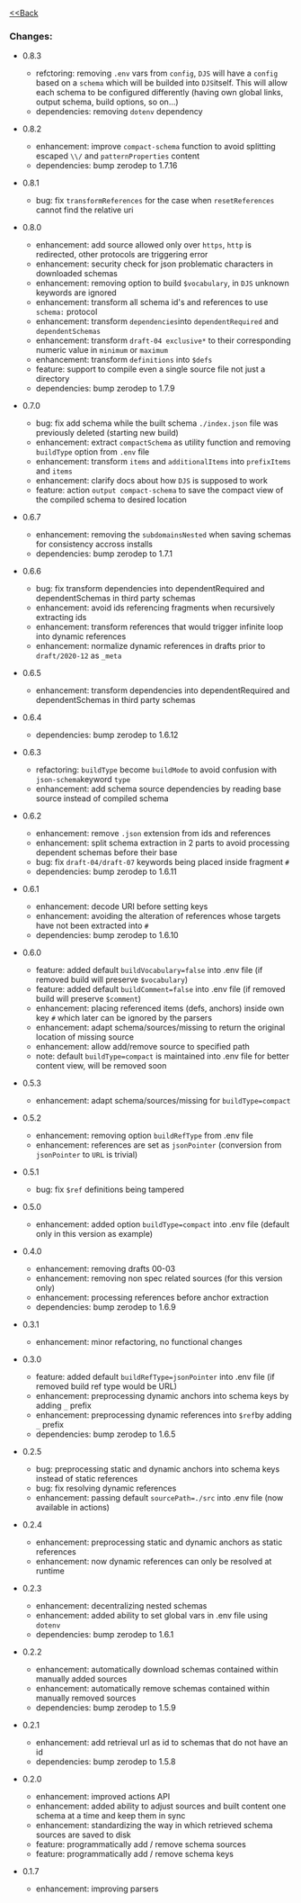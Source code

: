 [<<Back](readme.md)

### Changes:

- 0.8.3
    - refctoring: removing `.env` vars from `config`, `DJS` will have a `config` based on a `schema` which will be builded into `DJS`itself. This will allow each schema to be configured differently (having own global links, output schema, build options, so on...)
    - dependencies: removing `dotenv` dependency

- 0.8.2
    - enhancement: improve `compact-schema` function to avoid splitting escaped `\\/` and `patternProperties` content
    - dependencies: bump zerodep to 1.7.16

- 0.8.1
    - bug: fix `transformReferences` for the case when `resetReferences` cannot find the relative uri

- 0.8.0
    - enhancement: add source allowed only over `https`, `http` is redirected, other protocols are triggering error
    - enhancement: security check for json problematic characters in downloaded schemas
    - enhancement: removing option to build `$vocabulary`, in `DJS` unknown keywords are ignored
    - enhancement: transform all schema id's and references to use `schema:` protocol
    - enhancement: transform `dependencies`into `dependentRequired` and `dependentSchemas`
    - enhancement: transform `draft-04 exclusive*` to their corresponding numeric value in `minimum` or `maximum`
    - enhancement: transform `definitions` into `$defs`
    - feature: support to compile even a single source file not just a directory
    - dependencies: bump zerodep to 1.7.9

- 0.7.0
    - bug: fix add schema while the built schema `./index.json` file was previously deleted (starting new build)
    - enhancement: extract `compactSchema` as utility function and removing `buildType` option from `.env` file
    - enhancement: transform `items` and `additionalItems` into `prefixItems` and `items`
    - enhancement: clarify docs about how `DJS` is supposed to work
    - feature: action `output compact-schema` to save the compact view of the compiled schema to desired location

- 0.6.7
    - enhancement: removing the `subdomainsNested` when saving schemas for consistency accross installs
    - dependencies: bump zerodep to 1.7.1

- 0.6.6
    - bug: fix transform dependencies into dependentRequired and dependentSchemas in third party schemas
    - enhancement: avoid ids referencing fragments when recursively extracting ids
    - enhancement: transform references that would trigger infinite loop into dynamic references
    - enhancement: normalize dynamic references in drafts prior to `draft/2020-12` as `_meta`

- 0.6.5
    - enhancement: transform dependencies into dependentRequired and dependentSchemas in third party schemas

- 0.6.4
    - dependencies: bump zerodep to 1.6.12

- 0.6.3
    - refactoring: `buildType` become `buildMode` to avoid confusion with `json-schema`keyword `type`
    - enhancement: add schema source dependencies by reading base source instead of compiled schema

- 0.6.2
    - enhancement: remove `.json` extension from ids and references
    - enhancement: split schema extraction in 2 parts to avoid processing dependent schemas before their base
    - bug: fix `draft-04/draft-07` keywords being placed inside fragment `#`
    - dependencies: bump zerodep to 1.6.11

- 0.6.1
    - enhancement: decode URI before setting keys
    - enhancement: avoiding the alteration of references whose targets have not been extracted into `#`
    - dependencies: bump zerodep to 1.6.10

- 0.6.0
    - feature: added default `buildVocabulary=false` into .env file (if removed build will preserve `$vocabulary`)
    - feature: added default `buildComment=false` into .env file (if removed build will preserve `$comment`)
    - enhancement: placing referenced items (defs, anchors) inside own key `#` which later can be ignored by the parsers
    - enhancement: adapt schema/sources/missing to return the original location of missing source
    - enhancement: allow add/remove source to specified path
    - note: default `buildType=compact` is maintained into .env file for better content view, will be removed soon

- 0.5.3
    - enhancement: adapt schema/sources/missing for `buildType=compact`

- 0.5.2
    - enhancement: removing option `buildRefType` from .env file
    - enhancement: references are set as `jsonPointer` (conversion from `jsonPointer` to `URL` is trivial)

- 0.5.1
    - bug: fix `$ref` definitions being tampered

- 0.5.0
    - enhancement: added option `buildType=compact` into .env file (default only in this version as example)

- 0.4.0
    - enhancement: removing drafts 00-03
    - enhancement: removing non spec related sources (for this version only)
    - enhancement: processing references before anchor extraction
    - dependencies: bump zerodep to 1.6.9

- 0.3.1
    - enhancement: minor refactoring, no functional changes

- 0.3.0
    - feature: added default `buildRefType=jsonPointer` into .env file (if removed build ref type would be URL)
    - enhancement: preprocessing dynamic anchors into schema keys by adding `_` prefix
    - enhancement: preprocessing dynamic references into `$ref`by adding `_` prefix
    - dependencies: bump zerodep to 1.6.5

- 0.2.5
    - bug: preprocessing static and dynamic anchors into schema keys instead of static references
    - bug: fix resolving dynamic references
    - enhancement: passing default `sourcePath=./src` into .env file (now available in actions)

- 0.2.4
    - enhancement: preprocessing static and dynamic anchors as static references
    - enhancement: now dynamic references can only be resolved at runtime

- 0.2.3
    - enhancement: decentralizing nested schemas
    - enhancement: added ability to set global vars in .env file using `dotenv`
    - dependencies: bump zerodep to 1.6.1

- 0.2.2
    - enhancement: automatically download schemas contained within manually added sources
    - enhancement: automatically remove schemas contained within manually removed sources
    - dependencies: bump zerodep to 1.5.9

- 0.2.1
    - enhancement: add retrieval url as id to schemas that do not have an id
    - dependencies: bump zerodep to 1.5.8
    
- 0.2.0
    - enhancement: improved actions API
    - enhancement: added ability to adjust sources and built content one schema at a time and keep them in sync
    - enhancement: standardizing the way in which retrieved schema sources are saved to disk
    - feature: programmatically add / remove schema sources
    - feature: programmatically add / remove schema keys

- 0.1.7
    - enhancement: improving parsers

